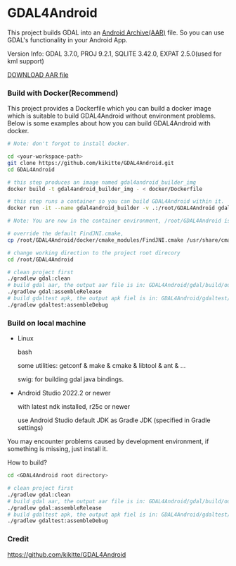 # GDAL4Android

This project builds GDAL into an [Android Archive(AAR)](https://developer.android.com/studio/projects/android-library) file. So you can use GDAL's functionality in your Android App.

Version Info: GDAL 3.7.0, PROJ 9.2.1, SQLITE 3.42.0, EXPAT 2.5.0(used for kml support)

[DOWNLOAD AAR file](https://github.com/kikitte/GDAL4Android/releases)



### Build with Docker(Recommend)

This project provides a Dockerfile which you can build a docker image which is suitable to build GDAL4Android without environment problems. Below is some examples about how you can build GDAL4Android with docker.

```bash
# Note: don't forgot to install docker.

cd <your-workspace-path>
git clone https://github.com/kikitte/GDAL4Android.git
cd GDAL4Android

# this step produces an image named gdal4android_builder_img
docker build -t gdal4android_builder_img - < docker/Dockerfile

# this step runs a container so you can build GDAL4Android within it.
docker run -it --name gdal4android_builder -v .:/root/GDAL4Android gdal4android_builder_img

# Note: You are now in the container environment, /root/GDAL4Android is the project root directory in the container.

# override the default FindJNI.cmake, 
cp /root/GDAL4Android/docker/cmake_modules/FindJNI.cmake /usr/share/cmake-3.22/Modules/FindJNI.cmake

# change working direction to the project root direcory
cd /root/GDAL4Android

# clean project first
./gradlew gdal:clean
# build gdal aar, the output aar file is in: GDAL4Android/gdal/build/outputs/aar/gdal-release.aar
./gradlew gdal:assembleRelease
# build gdaltest apk, the output apk fiel is in: GDAL4Android/gdaltest/build/outputs/apk/debug/gdaltest-debug.apk
./gradlew gdaltest:assembleDebug
```

### Build on local machine

- Linux

  bash

  some utilities: getconf & make & cmake & libtool & ant & ...

  swig: for building gdal java bindings.

- Android Studio 2022.2 or newer

  with latest ndk installed, r25c or newer

  use Android Studio default JDK as Gradle JDK (specified in Gradle settings)

You may encounter problems caused by development environment, if something is missing, just install it.

How to build?

```bash
cd <GDAL4Android root directory>

# clean project first
./gradlew gdal:clean
# build gdal aar, the output aar file is in: GDAL4Android/gdal/build/outputs/aar/gdal-release.aar
./gradlew gdal:assembleRelease
# build gdaltest apk, the output apk fiel is in: GDAL4Android/gdaltest/build/outputs/apk/debug/gdaltest-debug.apk
./gradlew gdaltest:assembleDebug
```

### Credit

https://github.com/kikitte/GDAL4Android

